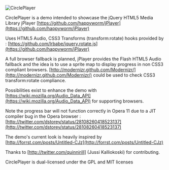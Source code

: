 ![CirclePlayer](http://web17.twitpic.com/img/227163900-cd5b989c2406718ed25a49d970f40bbb.4d38a250-full.png)
 
CirclePlayer is a demo intended to showcase the jQuery HTML5 Media Library jPlayer
[https://github.com/happyworm/jPlayer](https://github.com/happyworm/jPlayer)   

Uses HTML5 Audio, CSS3 Transforms (transform:rotate) hooks provided by : [https://github.com/lrbabe/jquery.rotate.js](https://github.com/happyworm/jPlayer)

A full browser fallback is planned, jPlayer provides the Flash HTML5 Audio fallback and the idea is to use a sprite map to display progress in non CSS3 compliant browsers. [http://modernizr.github.com/Modernizr/](http://modernizr.github.com/Modernizr/) could be used to check CSS3 transform:rotate compliance. 

Possibilities exist to enhance the demo with [https://wiki.mozilla.org/Audio_Data_API](https://wiki.mozilla.org/Audio_Data_API) for supporting browsers.

Note the progress bar will not function correctly in Opera 11 due to a JIT compiler bug in the Opera browser : [http://twitter.com/dstorey/status/28108260418523137](http://twitter.com/dstorey/status/28108260418523137) 

The demo's current look is heavily inspired by [http://forrst.com/posts/Untitled-CJz](http://forrst.com/posts/Untitled-CJz)       

Thanks to [http://twitter.com/quinnirill] (Jussi Kalliokoski) for contributing.

CirclePlayer is dual-licensed under the GPL and MIT licenses

 